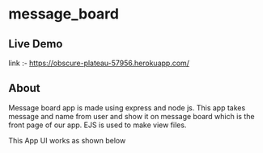 # message_board

## Live Demo

link :- https://obscure-plateau-57956.herokuapp.com/

## About

Message board app is made using express and node js. This app takes message and name from user and show it on message board which is the front page of our app.
EJS is used to make view files.

This App UI works as shown below 

